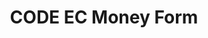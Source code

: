 ---
title: CODE EC Money Form
redirect_to: https://docs.google.com/forms/d/e/1FAIpQLSeJFw5XywA6AoImyY9D5ZqdgPNsRDhQy1WmBfKIAM_fEXrBkg/viewform?usp=sf_link
redirect_from: 
  - /ECMoneyForm
  - /ecmoneyform
---